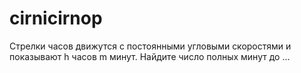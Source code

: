 # cirnicirnop
Стрелки часов движутся с постоянными угловыми скоростями и показывают h часов m минут. Найдите число полных минут до …
